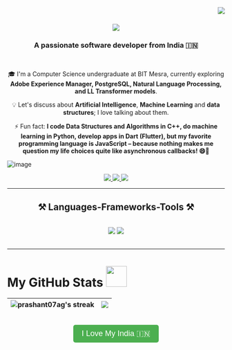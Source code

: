 <img align="right" src="https://visitor-badge.laobi.icu/badge?page_id=prashant07ag.prashant07ag" />

<h1 align="center">
    <img src="https://readme-typing-svg.herokuapp.com/?font=Righteous&size=35&center=true&vCenter=true&width=500&height=70&duration=4000&lines=Hi+There!+👋;+I'm+Prashant+Agrawal!;" />
</h1>

<h3 align="center">A passionate software developer from India 🇮🇳</h3>

<br/>

<div align="center">
 
🎓 I'm a Computer Science undergraduate at BIT Mesra, currently exploring **Adobe Experience Manager, PostgreSQL, Natural Language Processing, and LL Transformer models**.

💡 Let's discuss about **Artificial Intelligence**, **Machine Learning** and **data structures**; I love talking about them.

⚡ Fun fact: **I code Data Structures and Algorithms in C++, do machine learning in Python, develop apps in Dart (Flutter), but my favorite programming language is JavaScript – because nothing makes me question my life choices quite like asynchronous callbacks! 😄🚀**

</div>

![image](https://github.com/mukulrajpoot262610/mukulrajpoot262610/assets/73209159/02ff749b-8ab8-4bac-b61f-326252056711)
 
<div align="center"> 
  <a href="mailto:prashant07.ag@gmail.com">
    <img src="https://img.shields.io/badge/Gmail-333333?style=for-the-badge&logo=gmail&logoColor=red" />
  </a>
  <a href="https://www.linkedin.com/in/prashant-agrawal-4b530b201/" target="_blank">
    <img src="https://img.shields.io/badge/LinkedIn-0077B5?style=for-the-badge&logo=linkedin&logoColor=white" target="_blank" />
  </a>
  <a href="https://drive.google.com/file/d/1lnCL7R33YHUP1UJjD0AzEgU7wvBddbgj/view?usp=drive_link" target="_blank">
     <img src="https://img.shields.io/badge/Resume-FF5722?style=for-the-badge&logo=todoist&logoColor=white" target="_blank" /> 
  </a>
</div>

 <hr/>
 
<h2 align="center">⚒️ Languages-Frameworks-Tools ⚒️</h2>
<br/>
<div align="center">
    <img src="https://skillicons.dev/icons?i=react,bootstrap,mui,html,css,vscode,github,flutter,tailwind,git,figma" />
    <img src="https://skillicons.dev/icons?i=nodejs,python,javascript,express,firebase,mongodb,c,java,nextjs,mysql,flask,postgresql" /><br>
</div>

<br/>

<hr/>
<h1>My GitHub Stats <img src="https://media.giphy.com/media/cmOBZdewjfLzV9NQiH/giphy.gif" width="48" /></h1>

|<img align=center alt="prashant07ag's streak" src="https://github-readme-stats.vercel.app/api?username=prashant07ag&show_icons=true&count_private=true&include_all_commits=true"/>|<img src="https://github-readme-streak-stats.herokuapp.com/?user=prashant07ag" />
|---|---|

<br/>
<div align="center" style="margin-bottom: 20px;">
  <button style="padding: 10px 20px; font-size: 18px; background-color: #4CAF50; color: white; border: none; border-radius: 5px; cursor: pointer;">I Love My India 🇮🇳</button>
</div>
<br/>
